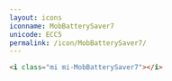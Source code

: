 ```yaml
---
layout: icons
iconname: MobBatterySaver7
unicode: ECC5
permalink: /icon/MobBatterySaver7/
---
```


``` html
<i class="mi mi-MobBatterySaver7"></i>
```

